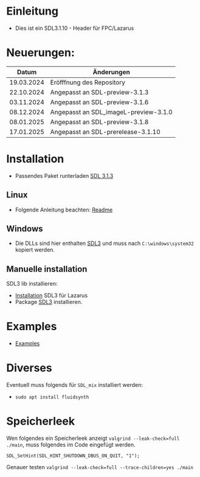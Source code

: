# Einleitung
- Dies ist ein SDL3.1.10 - Header für FPC/Lazarus

# Neuerungen:
| Datum      | Änderungen 
| ---        | ---
| 19.03.2024 | Eröfffnung des Repository
| 22.10.2024 | Angepasst an SDL-preview-3.1.3
| 03.11.2024 | Angepasst an SDL-preview-3.1.6
| 08.12.2024 | Angepasst an SDL_imageL-preview-3.1.0
| 08.01.2025 | Angepasst an SDL-preview-3.1.8
| 17.01.2025 | Angepasst an SDL-prerelease-3.1.10

# Installation
- Passendes Paket runterladen [SDL 3.1.3](https://github.com/libsdl-org/SDL/releases/tag/preview-3.1.3)

## Linux
- Folgende Anleitung beachten: [Readme](https://github.com/libsdl-org/SDL/blob/main/docs/README-cmake.md)

## Windows
- Die DLLs sind hier enthalten [SDL3](https://github.com/libsdl-org/SDL/releases/download/release-2.30.8/SDL2-2.30.8-win32-x64.zip) und muss nach `C:\windows\system32` kopiert werden.

## Manuelle installation
SDL3 lib installieren:
- [Installation](install_sdl.md) SDL3 für Lazarus
- Package [SDL3](packages) installieren.

# Examples
- [Examples](examples)

# Diverses
Eventuell muss folgends für `SDL_mix` installiert werden:
- `sudo apt install fluidsynth`


# Speicherleek
Wen folgendes ein Speicherleek anzeigt `valgrind --leak-check=full ./main`, muss folgendes im Code eingefügt werden.
```
SDL_SetHint(SDL_HINT_SHUTDOWN_DBUS_ON_QUIT, "1");
```

Genauer testen `valgrind --leak-check=full --trace-children=yes ./main`





